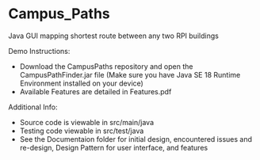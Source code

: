 # Campus_Paths
Java GUI mapping shortest route between any two RPI buildings

Demo Instructions:  
  - Download the CampusPaths repository and open the CampusPathFinder.jar file (Make sure you have Java SE 18 Runtime Environment installed on your device)
  - Available Features are detailed in Features.pdf

Additional Info:
  - Source code is viewable in src/main/java 
  - Testing code viewable in src/test/java
  - See the Documentaion folder for initial design, encountered issues and re-design, Design Pattern for user interface, and features
